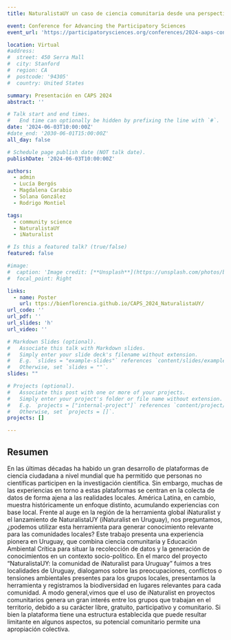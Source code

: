 ```yaml
---
title: NaturalistaUY un caso de ciencia comunitaria desde una perspectiva crítica

event: Conference for Advancing the Participatory Sciences
event_url: 'https://participatorysciences.org/conferences/2024-aaps-conference/'

location: Virtual
#address:
#  street: 450 Serra Mall
#  city: Stanford
#  region: CA
#  postcode: '94305'
#  country: United States

summary: Presentación en CAPS 2024
abstract: ''

# Talk start and end times.
#   End time can optionally be hidden by prefixing the line with `#`.
date: '2024-06-03T10:00:00Z'
#date_end: '2030-06-01T15:00:00Z'
all_day: false

# Schedule page publish date (NOT talk date).
publishDate: '2024-06-03T10:00:00Z'

authors:
  - admin
  - Lucía Bergós
  - Magdalena Carabio
  - Solana González
  - Rodrigo Montiel

tags:
  - community science
  - NaturalistaUY
  - iNaturalist

# Is this a featured talk? (true/false)
featured: false

#image:
#  caption: 'Image credit: [**Unsplash**](https://unsplash.com/photos/bzdhc5b3Bxs)'
#  focal_point: Right

links:
  - name: Poster
    url: ttps://bienflorencia.github.io/CAPS_2024_NaturalistaUY/
url_code: ''
url_pdf: ''
url_slides: 'h'
url_video: ''

# Markdown Slides (optional).
#   Associate this talk with Markdown slides.
#   Simply enter your slide deck's filename without extension.
#   E.g. `slides = "example-slides"` references `content/slides/example-slides.md`.
#   Otherwise, set `slides = ""`.
slides: ""

# Projects (optional).
#   Associate this post with one or more of your projects.
#   Simply enter your project's folder or file name without extension.
#   E.g. `projects = ["internal-project"]` references `content/project/deep-learning/index.md`.
#   Otherwise, set `projects = []`.
projects: []

---
```


## Resumen

En las últimas décadas ha habido un gran desarrollo de plataformas de ciencia ciudadana a nivel mundial que ha permitido que personas no científicas participen en la investigación científica. Sin embargo, muchas de las experiencias en torno a estas plataformas se centran en la colecta de datos de forma ajena a las realidades locales. América Latina, en cambio, muestra históricamente un enfoque distinto, acumulando experiencias con base local. Frente al auge en la región de la herramienta global iNaturalist y el lanzamiento de NaturalistaUY (iNaturalist en Uruguay), nos preguntamos, ¿podemos utilizar esta herramienta para generar conocimiento relevante para las comunidades locales? Este trabajo presenta una experiencia pionera en Uruguay, que combina ciencia comunitaria y Educación Ambiental Crítica para situar la recolección de datos y la generación de conocimientos en un contexto socio-político. En el marco del proyecto “NaturalistaUY: la comunidad de iNaturalist para Uruguay” fuimos a tres localidades de Uruguay, dialogamos sobre las preocupaciones, conflictos o tensiones ambientales presentes para los grupos locales, presentamos la herramienta y registramos la biodiversidad en lugares relevantes para cada comunidad. A modo general,vimos que el uso de iNaturalist en proyectos comunitarios genera un gran interés entre los grupos que trabajan en el territorio, debido a su carácter libre, gratuito, participativo y comunitario. Si bien la plataforma tiene una estructura establecida que puede resultar limitante en algunos aspectos, su potencial comunitario permite una apropiación colectiva.
